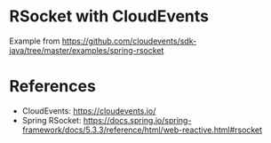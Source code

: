 RSocket with CloudEvents
========================

Example from https://github.com/cloudevents/sdk-java/tree/master/examples/spring-rsocket

# References

* CloudEvents: https://cloudevents.io/
* Spring RSocket: https://docs.spring.io/spring-framework/docs/5.3.3/reference/html/web-reactive.html#rsocket
